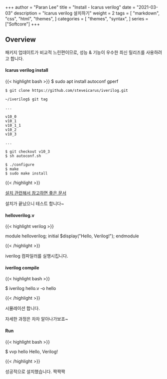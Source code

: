 +++
author = "Paran Lee"
title = "Install - Icarus verilog"
date = "2021-03-03"
description = "Icarus verilog 설치하기"
weight = 2
tags = [
    "markdown",
    "css",
    "html",
    "themes",
]
categories = [
    "themes",
    "syntax",
]
series = ["Softcore"]
+++

## Overview

패키지 업데이트가 비교적 느린편이므로, 성능 & 기능이 우수한 최신 릴리즈를 사용하려고 합니다.

<!--more-->

#### Icarus verilog install
{{< highlight bash >}}
    $ sudo apt install autoconf gperf

    $ git clone https://github.com/steveicarus/iverilog.git

    ~/iverilog$ git tag

    ...

    v10_0
    v10_1
    v10_1_1
    v10_2
    v10_3

    ...

    $ git checkout v10_3
    $ sh autoconf.sh

    $ ./configure 
    $ make
    $ sudo make install
{{< /highlight >}}

[설치 관련해서 참고하면 좋은 문서](https://iverilog.fandom.com/wiki/Installation_Guide)

설치가 끝났으니 테스트 합니다~

#### helloverilog.v
{{< highlight verilog >}}

module helloverilog;
    initial
        $display("Hello, Verilog!");
endmodule

{{< /highlight >}}

iverilog 컴파일러를 실행시킵니다.

#### iverilog compile
{{< highlight bash >}}

$ iverilog hello.v -o hello

{{< /highlight >}}

시뮬레이션 합니다.

자세한 과정은 차차 알아나가보죠~

#### Run
{{< highlight bash >}}

$ vvp hello
Hello, Verilog!

{{< /highlight >}}

성공적으로 설치했습니다. 짝짝짝

